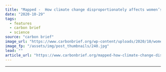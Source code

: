 ```yaml
---
title: "Mapped -  How climate change disproportionately affects women’s health"
date: "2020-10-29"
tags: 
  - features
  - carbon brief
  - science
source: "carbon brief"
image_url: "https://www.carbonbrief.org/wp-content/uploads/2020/10/women-children-flooding-JD0KR5-107x71.jpg"
image_fp: "/assets/img/post_thumbnails/240.jpg"
lead: ""
article_url: "https://www.carbonbrief.org/mapped-how-climate-change-disproportionately-affects-womens-health"
---
```


---
